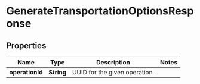 
# GenerateTransportationOptionsResponse

## Properties
Name | Type | Description | Notes
------------ | ------------- | ------------- | -------------
**operationId** | **String** | UUID for the given operation. | 



